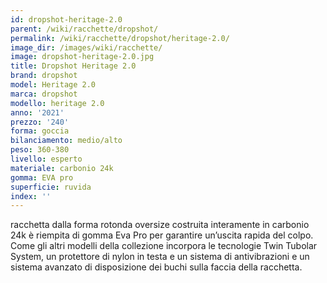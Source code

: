 ```yaml
---
id: dropshot-heritage-2.0
parent: /wiki/racchette/dropshot/
permalink: /wiki/racchette/dropshot/heritage-2.0/
image_dir: /images/wiki/racchette/
image: dropshot-heritage-2.0.jpg
title: Dropshot Heritage 2.0
brand: dropshot
model: Heritage 2.0
marca: dropshot
modello: heritage 2.0
anno: '2021'
prezzo: '240'
forma: goccia
bilanciamento: medio/alto
peso: 360-380
livello: esperto
materiale: carbonio 24k
gomma: EVA pro
superficie: ruvida
index: ''
---
```

racchetta dalla forma rotonda oversize costruita interamente in carbonio 24k è riempita di gomma Eva Pro per garantire un’uscita rapida del colpo. Come gli altri modelli della collezione incorpora le tecnologie Twin Tubolar System, un protettore di nylon in testa e un sistema di antivibrazioni e un sistema avanzato di disposizione dei buchi sulla faccia della racchetta.